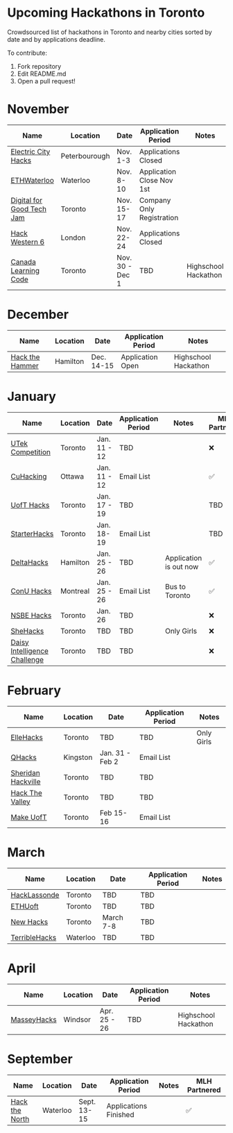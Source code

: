 # Upcoming Hackathons in Toronto
Crowdsourced list of hackathons in Toronto and nearby cities sorted by date and by applications deadline.

To contribute:
 1. Fork repository
 2. Edit README.md
 3. Open a pull request!



 
# November

 | Name  |  Location | Date | Application Period |  Notes |
 |---|---|---|---|---|
 | [Electric City Hacks](https://echacks.dev/)  | Peterbourough | Nov. 1-3 | Applications Closed |   |
 | [ETHWaterloo](https://ethwaterloo.com/)  | Waterloo | Nov. 8-10 | Application Close Nov 1st |   |
 | [Digital for Good Tech Jam](https://www.digitalforgood.com/)  | Toronto | Nov. 15-17 | Company Only Registration |   |
 | [Hack Western 6](https://hackwestern.com/)  | London | Nov. 22-24 | Applications Closed |   |
  | [Canada Learning Code](https://www.canadalearningcode.ca/hackathons/)  | Toronto | Nov. 30 - Dec 1 | TBD | Highschool Hackathon |
 
# December
 | Name  |  Location | Date | Application Period |  Notes |
 |---|---|---|---|---|
 | [Hack the Hammer](https://hackthehammer.com/)  | Hamilton | Dec. 14-15 | Application Open |  Highschool Hackathon |


 
# January

 | Name  |  Location | Date | Application Period |  Notes | MLH Partnered |
 |---|---|---|---|---|---|
 | [UTek Competition](https://utek.skule.ca)  | Toronto | Jan. 11 - 12 | TBD |   | :x: |
 | [CuHacking](https://cuhacking.com/)  | Ottawa | Jan. 11 - 12 | Email List |   | :white_check_mark: |
 | [UofT Hacks](https://uofthacks.com/)  | Toronto | Jan. 17 - 19 | TBD |   | TBD |
 | [StarterHacks](https://www.starterhacks.ca)  | Toronto | Jan. 18-19 | Email List |   | TBD |
 | [DeltaHacks](https://www.deltahacks.com/) | Hamilton | Jan. 25 - 26 | TBD | Application is out now  | :white_check_mark: |
 | [ConU Hacks](https://conuhacks.io)  | Montreal | Jan. 25 - 26 | Email List | Bus to Toronto | :white_check_mark: |
 | [NSBE Hacks](http://www.nsbehacksuoft.ca)  | Toronto | Jan. 26 | TBD |   | :x: |
 | [SheHacks](https://shehacks.ca) | Toronto | TBD | TBD |  Only Girls  | :x: |
 | [Daisy Intelligence Challenge](http://info.daisyintelligence.com/hackathon) | Toronto | TBD | TBD |   | :x: |



 

# February

 | Name  |  Location | Date | Application Period |  Notes |
 |---|---|---|---|---|
 | [ElleHacks](https://ellehacks.com/) | Toronto | TBD | TBD | Only Girls   |
 | [QHacks](https://qhacks.io/)  | Kingston | Jan. 31 - Feb 2 | Email List |   |
 | [Sheridan Hackville]( https://www.hackville.io/)  | Toronto | TBD | TBD |   |
 | [Hack The Valley]()  |Toronto | TBD | TBD |   |
 | [Make UofT](https://ieee.utoronto.ca/makeuoft/)  | Toronto | Feb 15-16 | Email List |   |


# March

 | Name  |  Location | Date | Application Period |  Notes |
 |---|---|---|---|---|
 | [HackLassonde](http://hacklassonde.ca/)  | Toronto | TBD | TBD |   |
 | [ETHUoft](https://www.ethuoft.ca)  | Toronto | TBD | TBD |  |
 | [New Hacks](https://ieee.utoronto.ca/#/)  | Toronto | March 7-8 | TBD |  |
 | [TerribleHacks](https://terriblehack.website/)  | Waterloo | TBD | TBD |  |


# April

 | Name  |  Location | Date | Application Period |  Notes |
 |---|---|---|---|---|
 | [MasseyHacks](https://masseyhacks.ca/)  | Windsor | Apr. 25 - 26 | TBD |  Highschool Hackathon |


# September
 
 | Name  |  Location | Date | Application Period |  Notes | MLH Partnered |
 |---|---|---|---|---|---|
 | [Hack the North](https://hackthenorth.com/)  |  Waterloo | Sept. 13-15  |  Applications Finished |   | :white_check_mark: |





